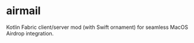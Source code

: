 # airmail
Kotlin Fabric client/server mod (with Swift ornament) for seamless MacOS Airdrop integration.
